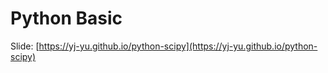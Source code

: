 # Python Basic

Slide: [https://yj-yu.github.io/python-scipy](https://yj-yu.github.io/python-scipy)


